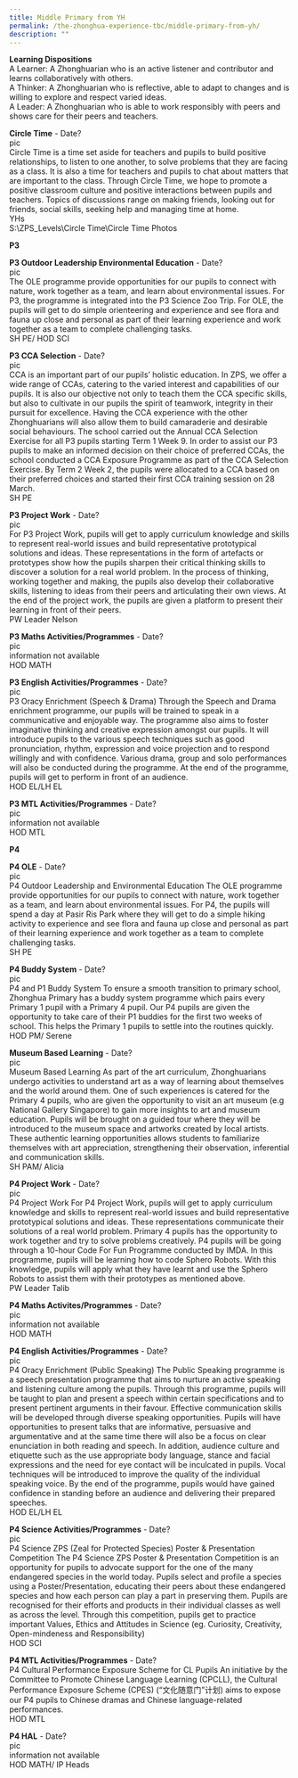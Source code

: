 ```yaml
---
title: Middle Primary from YH
permalink: /the-zhonghua-experience-tbc/middle-primary-from-yh/
description: ""
---
```

**Learning Dispositions**
<br>A Learner: A Zhonghuarian who is an active listener and contributor and learns collaboratively with others. 
<br>A Thinker: A Zhonghuarian who is reflective, able to adapt to changes and is willing to explore and respect varied ideas. 
<br>A Leader: A Zhonghuarian who is able to work responsibly with peers and shows care for their peers and teachers.


**Circle Time** - Date? 
<br>pic
<br>Circle Time is a time set aside for teachers and pupils to build positive relationships, to listen to one another, to solve problems that they are facing as a class. It is also a time for teachers and pupils to chat about matters that are important to the class. Through Circle Time, we hope to promote a positive classroom culture and positive interactions between pupils and teachers. Topics of discussions range on making friends, looking out for friends, social skills, seeking help and managing time at home.
<br>YHs
<br>S:\\ZPS\_Levels\\Circle Time\\Circle Time Photos


**P3**

**P3 Outdoor Leadership Environmental Education** - Date?
<br>pic
<br>The OLE programme provide opportunities for our pupils to connect with nature, work together as a team, and learn about environmental issues. For P3, the programme is integrated into the P3 Science Zoo Trip. For OLE, the pupils will get to do simple orienteering and experience and see flora and fauna up close and personal as part of their learning experience and work together as a team to complete challenging tasks.
<br>SH PE/ HOD SCI


**P3 CCA Selection** - Date?
<br>pic
<br>CCA is an important part of our pupils’ holistic education. In ZPS, we offer a wide range of CCAs, catering to the varied interest and capabilities of our pupils. It is also our objective not only to teach them the CCA specific skills, but also to cultivate in our pupils the spirit of teamwork, integrity in their pursuit for excellence. Having the CCA experience with the other Zhonghuarians will also allow them to build camaraderie and desirable social behaviours. The school carried out the Annual CCA Selection Exercise for all P3 pupils starting Term 1 Week 9. In order to assist our P3 pupils to make an informed decision on their choice of preferred CCAs, the school conducted a CCA Exposure Programme as part of the CCA Selection Exercise. By Term 2 Week 2, the pupils were allocated to a CCA based on their preferred choices and started their first CCA training session on 28 March.
<br>SH PE


**P3 Project Work** - Date?
<br>pic
<br>For P3 Project Work, pupils will get to apply curriculum knowledge and skills to represent real-world issues and build representative prototypical solutions and ideas. These representations in the form of artefacts or prototypes show how the pupils sharpen their critical thinking skills to discover a solution for a real world problem. In the process of thinking, working together and making, the pupils also develop their collaborative skills, listening to ideas from their peers and articulating their own views. At the end of the project work, the pupils are given a platform to present their learning in front of their peers.
<br>PW Leader Nelson


**P3 Maths Activities/Programmes** - Date?
<br>pic
<br>information not available
<br>HOD MATH


**P3 English Activities/Programmes** - Date?
<br>pic
<br>P3 Oracy Enrichment (Speech &amp; Drama) Through the Speech and Drama enrichment programme, our pupils will be trained to speak in a communicative and enjoyable way. The programme also aims to foster imaginative thinking and creative expression amongst our pupils. It will introduce pupils to the various speech techniques such as good pronunciation, rhythm, expression and voice projection and to respond willingly and with confidence. Various drama, group and solo performances will also be conducted during the programme. At the end of the programme, pupils will get to perform in front of an audience.
<br>HOD EL/LH EL


**P3 MTL Activities/Programmes** - Date?
<br>pic
<br>information not available
<br>HOD MTL


**P4**

**P4 OLE** - Date?
<br>pic
<br>P4 Outdoor Leadership and Environmental Education The OLE programme provide opportunities for our pupils to connect with nature, work together as a team, and learn about environmental issues. For P4, the pupils will spend a day at Pasir Ris Park where they will get to do a simple hiking activity to experience and see flora and fauna up close and personal as part of their learning experience and work together as a team to complete challenging tasks.
<br>SH PE


**P4 Buddy System** - Date?
<br>pic
<br>P4 and P1 Buddy System To ensure a smooth transition to primary school, Zhonghua Primary has a buddy system programme which pairs every Primary 1 pupil with a Primary 4 pupil. Our P4 pupils are given the opportunity to take care of their P1 buddies for the first two weeks of school. This helps the Primary 1 pupils to settle into the routines quickly.
<br>HOD PM/ Serene


**Museum Based Learning** - Date?
<br>pic
<br>Museum Based Learning As part of the art curriculum, Zhonghuarians undergo activities to understand art as a way of learning about themselves and the world around them. One of such experiences is catered for the Primary 4 pupils, who are given the opportunity to visit an art museum (e.g National Gallery Singapore) to gain more insights to art and museum education. Pupils will be brought on a guided tour where they will be introduced to the museum space and artworks created by local artists. These authentic learning opportunities allows students to familiarize themselves with art appreciation, strengthening their observation, inferential and communication skills.
<br>SH PAM/ Alicia


**P4 Project Work** - Date?
<br>pic
<br>P4 Project Work For P4 Project Work, pupils will get to apply curriculum knowledge and skills to represent real-world issues and build representative prototypical solutions and ideas. These representations communicate their solutions of a real world problem. Primary 4 pupils has the opportunity to work together and try to solve problems creatively. P4 pupils will be going through a 10-hour Code For Fun Programme conducted by IMDA. In this programme, pupils will be learning how to code Sphero Robots. With this knowledge, pupils will apply what they have learnt and use the Sphero Robots to assist them with their prototypes as mentioned above.
<br>PW Leader Talib


**P4 Maths Activites/Programmes** - Date?
<br>pic
<br>information not available
<br>HOD MATH


**P4 English Activities/Programmes** - Date?
<br>pic
<br>P4 Oracy Enrichment (Public Speaking) The Public Speaking programme is a speech presentation programme that aims to nurture an active speaking and listening culture among the pupils. Through this programme, pupils will be taught to plan and present a speech within certain specifications and to present pertinent arguments in their favour. Effective communication skills will be developed through diverse speaking opportunities. Pupils will have opportunities to present talks that are informative, persuasive and argumentative and at the same time there will also be a focus on clear enunciation in both reading and speech. In addition, audience culture and etiquette such as the use appropriate body language, stance and facial expressions and the need for eye contact will be inculcated in pupils. Vocal techniques will be introduced to improve the quality of the individual speaking voice. By the end of the programme, pupils would have gained confidence in standing before an audience and delivering their prepared speeches.
<br>HOD EL/LH EL


**P4 Science Activities/Programmes** - Date?
<br>pic
<br>P4 Science ZPS (Zeal for Protected Species) Poster &amp; Presentation Competition The P4 Science ZPS Poster &amp; Presentation Competition is an opportunity for pupils to advocate support for the one of the many endangered species in the world today. Pupils select and profile a species using a Poster/Presentation, educating their peers about these endangered species and how each person can play a part in preserving them. Pupils are recognised for their efforts and products in their individual classes as well as across the level. Through this competition, pupils get to practice important Values, Ethics and Attitudes in Science (eg. Curiosity, Creativity, Open-mindeness and Responsibility)
<br>HOD SCI


**P4 MTL Activities/Programmes** - Date?
<br>P4 Cultural Performance Exposure Scheme for CL Pupils An initiative by the Committee to Promote Chinese Language Learning (CPCLL), the Cultural Performance Exposure Scheme (CPES) (“文化随意门”计划) aims to expose our P4 pupils to Chinese dramas and Chinese language-related performances.
<br>HOD MTL


**P4 HAL** - Date?
<br>pic
<br>information not available
<br>HOD MATH/ IP Heads